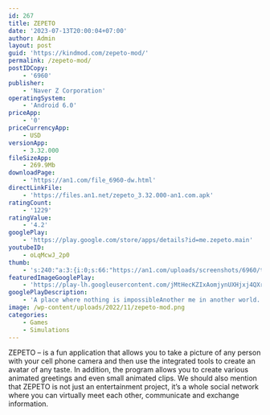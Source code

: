 ```yaml
---
id: 267
title: ZEPETO
date: '2023-07-13T20:00:04+07:00'
author: Admin
layout: post
guid: 'https://kindmod.com/zepeto-mod/'
permalink: /zepeto-mod/
postIDCopy:
    - '6960'
publisher:
    - 'Naver Z Corporation'
operatingSystem:
    - 'Android 6.0'
priceApp:
    - '0'
priceCurrencyApp:
    - USD
versionApp:
    - 3.32.000
fileSizeApp:
    - 269.9Mb
downloadPage:
    - 'https://an1.com/file_6960-dw.html'
directLinkFile:
    - 'https://files.an1.net/zepeto_3.32.000-an1.com.apk'
ratingCount:
    - '1229'
ratingValue:
    - '4.2'
googlePlay:
    - 'https://play.google.com/store/apps/details?id=me.zepeto.main'
youtubeID:
    - oLqMcwJ_2p0
thumb:
    - 's:240:"a:3:{i:0;s:66:"https://an1.com/uploads/screenshots/6960/thumbs/zepeto-874496.webp";i:1;s:66:"https://an1.com/uploads/screenshots/6960/thumbs/zepeto-883704.webp";i:2;s:66:"https://an1.com/uploads/screenshots/6960/thumbs/zepeto-921656.webp";}";'
featuredImageGooglePlay:
    - 'https://play-lh.googleusercontent.com/jMtHecKZIxAomjynUXHjxj4QXrtRn7aoSLiFOzawZ8-UEZvOf-J77fulOohHMoZlDpTI'
googlePlayDescription:
    - 'A place where nothing is impossibleAnother me in another world. ZEPETO.A global platform with 300 million people around the world.'
image: /wp-content/uploads/2022/11/zepeto-mod.png
categories:
    - Games
    - Simulations
---
```


ZEPETO – is a fun application that allows you to take a picture of any person with your cell phone camera and then use the integrated tools to create an avatar of any taste. In addition, the program allows you to create various animated greetings and even small animated clips. We should also mention that ZEPETO is not just an entertainment project, it’s a whole social network where you can virtually meet each other, communicate and exchange information.